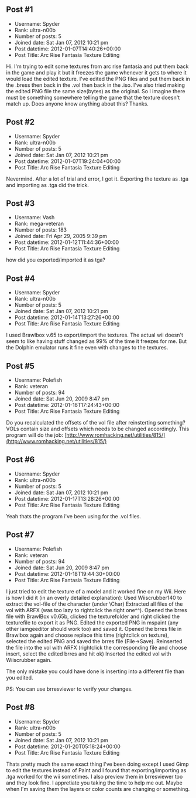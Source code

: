 ## Post #1
- Username: Spyder
- Rank: ultra-n00b
- Number of posts: 5
- Joined date: Sat Jan 07, 2012 10:21 pm
- Post datetime: 2012-01-07T14:40:26+00:00
- Post Title: Arc Rise Fantasia Texture Editing

Hi.  I'm trying to edit some textures from arc rise fantasia and put them back in the game and play it but it freezes the game whenever it gets to where it would load the edited texture.  I've edited the PNG files and put them back in the .bress then back in the .vol then back in the .iso.  I've also tried making the edited PNG file the same size(bytes) as the original.  So I imagine there must be something somewhere telling the game that the texture doesn't match up.  Does anyone know anything about this?  Thanks.
## Post #2
- Username: Spyder
- Rank: ultra-n00b
- Number of posts: 5
- Joined date: Sat Jan 07, 2012 10:21 pm
- Post datetime: 2012-01-07T19:24:04+00:00
- Post Title: Arc Rise Fantasia Texture Editing

Nevermind.  After a lot of trial and error, I got it.  Exporting the texture as .tga and importing as .tga did the trick.
## Post #3
- Username: Vash
- Rank: mega-veteran
- Number of posts: 183
- Joined date: Fri Apr 29, 2005 9:39 pm
- Post datetime: 2012-01-12T11:44:36+00:00
- Post Title: Arc Rise Fantasia Texture Editing

how did you exported/imported it as tga?
## Post #4
- Username: Spyder
- Rank: ultra-n00b
- Number of posts: 5
- Joined date: Sat Jan 07, 2012 10:21 pm
- Post datetime: 2012-01-14T13:27:26+00:00
- Post Title: Arc Rise Fantasia Texture Editing

I used Brawlbox v.65 to export/import the textures.  The actual wii doesn't seem to like having stuff changed as 99% of the time it freezes for me.  But the Dolphin emulator runs it fine even with changes to the textures.
## Post #5
- Username: Polefish
- Rank: veteran
- Number of posts: 94
- Joined date: Sat Jun 20, 2009 8:47 pm
- Post datetime: 2012-01-16T17:24:43+00:00
- Post Title: Arc Rise Fantasia Texture Editing

Do you recalculated the offsets of the vol file after reinsterting something? VOLs contain size and offsets which needs to be changed accordingly.
This program will do the job: [http://www.romhacking.net/utilities/815/](http://www.romhacking.net/utilities/815/)
## Post #6
- Username: Spyder
- Rank: ultra-n00b
- Number of posts: 5
- Joined date: Sat Jan 07, 2012 10:21 pm
- Post datetime: 2012-01-17T13:28:26+00:00
- Post Title: Arc Rise Fantasia Texture Editing

Yeah thats the program i've been using for the .vol files.
## Post #7
- Username: Polefish
- Rank: veteran
- Number of posts: 94
- Joined date: Sat Jun 20, 2009 8:47 pm
- Post datetime: 2012-01-18T19:44:30+00:00
- Post Title: Arc Rise Fantasia Texture Editing

I just tried to edit the texture of a model and it worked fine on my Wii. Here is how I did it (in an overly detailed explanation):
Used Wiiscrubber140 to extract the vol-file of the character (under \Char)
Extracted all files of the vol with ARFX (was too lazy to rightclick the right one^^).
Opened the brres file with BrawlBox v0.65b, clicked the texturefolder and right clicked the texturefile to export it as PNG.
Edited the exported PNG in mspaint (any other iamgeeditor should work too) and saved it.
Opened the brres file in Brawlbox again and choose replace this time (rightclick on texture), selected the edited PNG and saved the brres file (File->Save).
Reinserted the file into the vol with ARFX (rightclick the corresponding file and choose insert, select the edited brres and hit ok)
Inserted the edited vol with Wiiscrubber again.

The only mistake you could have done is inserting into a different file than you edited.

PS: You can use brresviewer to verify your changes.
## Post #8
- Username: Spyder
- Rank: ultra-n00b
- Number of posts: 5
- Joined date: Sat Jan 07, 2012 10:21 pm
- Post datetime: 2012-01-20T05:18:24+00:00
- Post Title: Arc Rise Fantasia Texture Editing

Thats pretty much the same exact thing I've been doing except I used Gimp to edit the textures instead of Paint and I found that exporting/importing as .tga worked for the wii sometimes.  I also preview them in brresviewer too and they look fine.  I appretiate you taking the time to help me out.  Maybe when I'm saving them the layers or color counts are changing or something.
